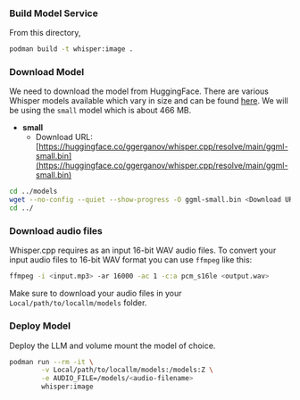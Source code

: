 ### Build Model Service

From this directory,

```bash
podman build -t whisper:image .
```

### Download Model

We need to download the model from HuggingFace. There are various Whisper models available which vary in size and can be found [here](https://huggingface.co/ggerganov/whisper.cpp). We will be using the `small` model which is about 466 MB.

- **small**
    - Download URL: [https://huggingface.co/ggerganov/whisper.cpp/resolve/main/ggml-small.bin](https://huggingface.co/ggerganov/whisper.cpp/resolve/main/ggml-small.bin)

```bash
cd ../models
wget --no-config --quiet --show-progress -O ggml-small.bin <Download URL>
cd ../
```

### Download audio files

Whisper.cpp requires as an input 16-bit WAV audio files. To convert your input audio files to 16-bit WAV format you can use `ffmpeg` like this:

```bash
ffmpeg -i <input.mp3> -ar 16000 -ac 1 -c:a pcm_s16le <output.wav>
```

Make sure to download your audio files in your `Local/path/to/locallm/models` folder.

### Deploy Model

Deploy the LLM and volume mount the model of choice.

```bash
podman run --rm -it \
        -v Local/path/to/locallm/models:/models:Z \
        -e AUDIO_FILE=/models/<audio-filename>
        whisper:image
```